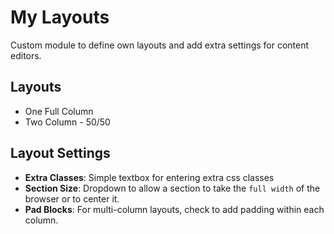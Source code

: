 # My Layouts

Custom module to define own layouts and add extra settings for content editors.

## Layouts
* One Full Column
* Two Column - 50/50

## Layout Settings
* __Extra Classes__: Simple textbox for entering extra css classes
* __Section Size__: Dropdown to allow a section to take the `full width` of the browser or to center it.
* __Pad Blocks__: For multi-column layouts, check to add padding within each column.
